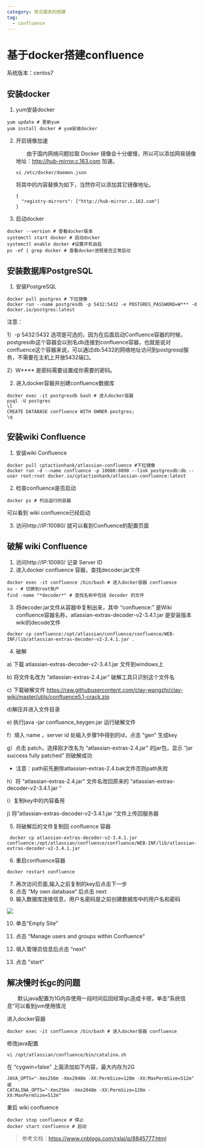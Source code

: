 ```yaml
---
category: 常见服务的搭建
tag:
  - confluence
---
```


# 基于docker搭建confluence

系统版本：centos7

## 安装docker

1. yum安装docker

```
yum update # 更新yum
yum install docker # yum安装docker
```

2. 开启镜像加速

   　　由于国内网络问题拉取 Docker 镜像会十分缓慢，所以可以添加网易镜像地址：http://hub-mirror.c.163.com 加速。

   ```
   vi /etc/docker/daemon.json
   ```

   将其中的内容替换为如下，当然你可以添加其它镜像地址。

   ```
   {
     "registry-mirrors": ["http://hub-mirror.c.163.com"]
   }
   ```

3. 启动docker

```
docker --version # 查看docker版本
systemctl start docker # 启动docker
systemctl enable docker #设置开机自启
ps -ef | grep docker # 查看docker进程是否正常启动
```

## 安装数据库PostgreSQL

1. 安装PostgreSQL

```
docker pull postgres # 下拉镜像
docker run --name postgresdb -p 5432:5432 -e POSTGRES_PASSWORD=W*** -d docker.io/postgres:latest
```

注意：

1）-p 5432:5432 选项是可选的，因为在后面启动Confluence容器的时候，postgresdb这个容器会以别名db连接到confluence容器，也就是说对confluence这个容器来说，可以通过db:5432的网络地址访问到postgresql服务，不需要在主机上开放5432端口。

2）W\**** 是密码需要设置成你需要的密码。

2. 进入docker容器并创建confluence数据库

```
docker exec -it postgresdb bash # 进入docker容器
psql -U postgres 
\l
CREATE DATABASE confluence WITH OWNER postgres; 
\q
```

## 安装wiki Confluence

1. 安装wiki Confluence

```
docker pull cptactionhank/atlassian-confluence #下拉镜像
docker run -d --name confluence -p 10080:8090 --link postgresdb:db --user root:root docker.io/cptactionhank/atlassian-confluence:latest
```

2. 检查confluence是否启动

```
docker ps # 列出运行的容器
```



可以看到 wiki confluence已经启动

3. 访问http://IP:10080/ 就可以看到Confluence的配置页面

## 破解 wiki Confluence

1. 访问http://IP:10080/ 记录 Server ID 
2. 进入docker confluence 容器，查找decoder.jar文件

```
docker exec -it confluence /bin/bash # 进入docker容器 confluence
su - # 切换到root账户
find -name "*decoder*" # 查找名称中包括 decoder 的文件
```

3. 将decoder.jar文件从容器中复制出来，其中 “confluence:” 是Wiki confluence容器名称，atlassian-extras-decoder-v2-3.4.1.jar 是安装版本wiki的decode文件

```
docker cp confluence:/opt/atlassian/confluence/confluence/WEB-INF/lib/atlassian-extras-decoder-v2-3.4.1.jar .
```

4. 破解

a) 下载 atlassian-extras-decoder-v2-3.4.1.jar 文件到windows上

b) 将文件名改为 “atlassian-extras-2.4.jar” 破解工具只识别这个文件名

c) 下载破解文件 <https://raw.githubusercontent.com/clay-wangzhi/clay-wiki/master/utils/confluence5.1-crack.zip>

d)解压并进入文件目录

e) 执行java -jar confluence_keygen.jar 运行破解文件

f）填入 name ，server id 处输入步骤1中得到的id，点击 “gen” 生成key

g）点击 patch，选择刚才改名为  “atlassian-extras-2.4.jar” 的jar包，显示 “jar success fully patched” 则破解成功

* 注意：path前先删除atlassian-extras-2.4.bak文件否则path失败

h）将 “atlassian-extras-2.4.jar” 文件名改回原来的 “atlassian-extras-decoder-v2-3.4.1.jar ”

i）复制key中的内容备用

j) 将”atlassian-extras-decoder-v2-3.4.1.jar “文件上传回服务器

5. 将破解后的文件复制回 confluence 容器

```
 docker cp atlassian-extras-decoder-v2-3.4.1.jar confluence:/opt/atlassian/confluence/confluence/WEB-INF/lib/atlassian-extras-decoder-v2-3.4.1.jar
```

6. 重启confluence容器

```
docker restart confluence
```

7. 再次访问页面,输入之前复制的key后点击下一步
8. 点击 ”My own database“ 后点击 next
9. 输入数据库连接信息，用户名密码是之前创建数据库中的用户名和密码

![](images/confluence.png)

10. 单击“Empty Site”

11. 点击 “Manage users and groups within Confluence”
12. 填入管理员信息后点击 “next”
13. 点击 ”start“

## 解决慢时长gc的问题

 　　默认java配置为1G内存使用一段时间后回经常gc造成卡顿，单击“系统信息”可以看到jvm使用情况

进入docker容器

```
docker exec -it confluence /bin/bash # 进入docker容器 confluence
```

修改java配置

```
vi /opt/atlassian/confluence/bin/catalina.sh
```

在 “cygwin=false” 上面添加如下内容，最大内存为2G

```
JAVA_OPTS="-Xms256m -Xmx2048m -XX:PermSize=128m -XX:MaxPermSize=512m"
或
CATALINA_OPTS="-Xms256m -Xmx2048m -XX:PermSize=128m -XX:MaxPermSize=512m"
```

重启 wiki confluence

```
docker stop confluence # 停止
docker start confluence # 启动
```

> 参考文档：https://www.cnblogs.com/rslai/p/8845777.html